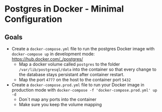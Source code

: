 # Postgres in Docker - Minimal Configuration

Goals
-----

- Create a ``docker-compose.yml`` file to run the postgres Docker image with ``docker-compose up`` in development mode: https://hub.docker.com/_/postgres/
    - Map a docker volume called ``postgres`` to the folder ``/var/lib/postgresql/data`` into the container so that every change to the database stays persistant after container restart.
    - Map the port ``4777`` on the host to the container port ``5432``
- Create a ``docker-compose.prod.yml`` file to run your Docker image in production mode with ``docker-compose -f 'docker-compose.prod.yml' up -d``
    - Don`t map any ports into the container
    - Make sure you keep the volume mapping
